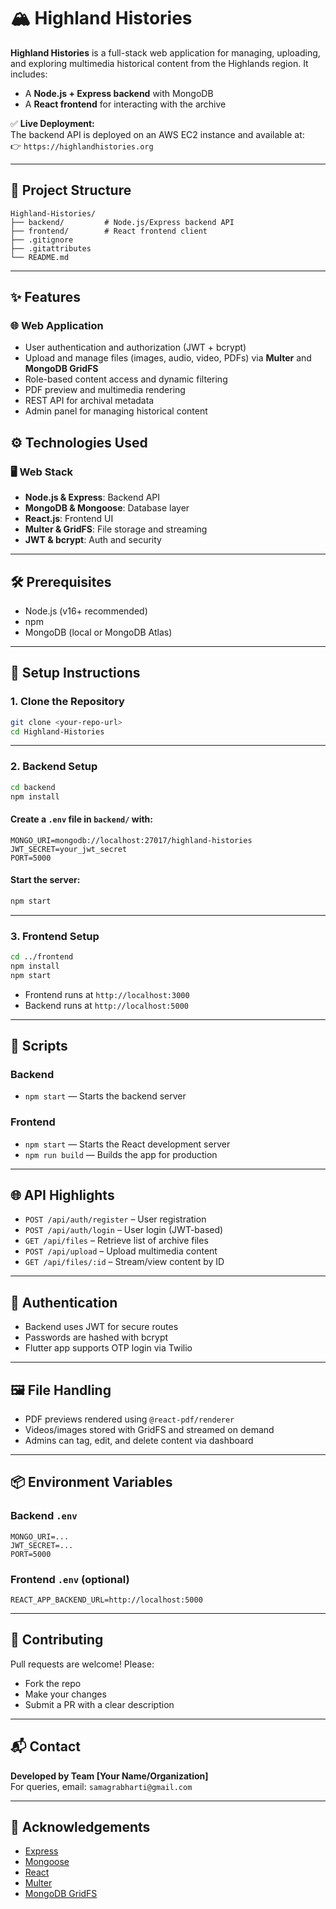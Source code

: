 # 🏔️ Highland Histories

**Highland Histories** is a full-stack web application for managing, uploading, and exploring multimedia historical content from the Highlands region. It includes:

- A **Node.js + Express backend** with MongoDB
- A **React frontend** for interacting with the archive


✅ **Live Deployment:**  
The backend API is deployed on an AWS EC2 instance and available at:  
👉 `https://highlandhistories.org`

---

## 📁 Project Structure

```
Highland-Histories/
├── backend/         # Node.js/Express backend API
├── frontend/        # React frontend client
├── .gitignore
├── .gitattributes
└── README.md
```

---

## ✨ Features

### 🌐 Web Application
- User authentication and authorization (JWT + bcrypt)
- Upload and manage files (images, audio, video, PDFs) via **Multer** and **MongoDB GridFS**
- Role-based content access and dynamic filtering
- PDF preview and multimedia rendering
- REST API for archival metadata
- Admin panel for managing historical content



## ⚙️ Technologies Used

### 🖥️ Web Stack
- **Node.js & Express**: Backend API
- **MongoDB & Mongoose**: Database layer
- **React.js**: Frontend UI
- **Multer & GridFS**: File storage and streaming
- **JWT & bcrypt**: Auth and security



---

## 🛠️ Prerequisites

- Node.js (v16+ recommended)
- npm
- MongoDB (local or MongoDB Atlas)


---

## 🚀 Setup Instructions

### 1. Clone the Repository

```bash
git clone <your-repo-url>
cd Highland-Histories
```

---

### 2. Backend Setup

```bash
cd backend
npm install
```

#### Create a `.env` file in `backend/` with:

```env
MONGO_URI=mongodb://localhost:27017/highland-histories
JWT_SECRET=your_jwt_secret
PORT=5000
```

#### Start the server:

```bash
npm start
```

---

### 3. Frontend Setup

```bash
cd ../frontend
npm install
npm start
```

- Frontend runs at `http://localhost:3000`
- Backend runs at `http://localhost:5000`

---


## 🔧 Scripts

### Backend
- `npm start` — Starts the backend server

### Frontend
- `npm start` — Starts the React development server
- `npm run build` — Builds the app for production

---

## 🌐 API Highlights

- `POST /api/auth/register` – User registration
- `POST /api/auth/login` – User login (JWT-based)
- `GET /api/files` – Retrieve list of archive files
- `POST /api/upload` – Upload multimedia content
- `GET /api/files/:id` – Stream/view content by ID

---

## 🔑 Authentication

- Backend uses JWT for secure routes
- Passwords are hashed with bcrypt
- Flutter app supports OTP login via Twilio

---

## 🖼️ File Handling

- PDF previews rendered using `@react-pdf/renderer`
- Videos/images stored with GridFS and streamed on demand
- Admins can tag, edit, and delete content via dashboard

---

## 📦 Environment Variables

### Backend `.env`
```
MONGO_URI=...
JWT_SECRET=...
PORT=5000
```

### Frontend `.env` (optional)
```
REACT_APP_BACKEND_URL=http://localhost:5000
```


---

## 🤝 Contributing

Pull requests are welcome! Please:

- Fork the repo
- Make your changes
- Submit a PR with a clear description

---

## 📬 Contact

**Developed by Team [Your Name/Organization]**  
For queries, email: `samagrabharti@gmail.com`

---

## 🙏 Acknowledgements

- [Express](https://expressjs.com/)
- [Mongoose](https://mongoosejs.com/)
- [React](https://reactjs.org/)
- [Multer](https://github.com/expressjs/multer)
- [MongoDB GridFS](https://www.mongodb.com/docs/manual/core/gridfs/)
